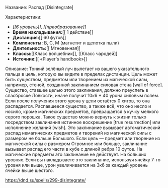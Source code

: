 Название: Распад \[Disintegrate] 

Характеристики:
- *[[6 уровень]], [[преобразование]]*
- **Время накладывания:**[[ 1 действие]]
- **Дистанция:**[[ 60 футов]]
- **Компоненты:** В, С, М (магнетит и щепотка пыли)
- **Длительность:**[[ Мгновенная]]
- **Классы:**[[Класс  волшебник]], [[Класс чародей]]
- **Источник:**[[ «Player's handbook»]]

Описание:
Тонкий зелёный луч вылетает из вашего указательного пальца в цель, которую вы видите в пределах дистанции. Цель может быть существом, предметом или творением из магической силы, например, стеной, созданной заклинанием силовая стена [wall of force].
Существо, ставшее целью этого заклинания, должно преуспеть в спасброске Ловкости, иначе получит 10к6 + 40 урона силовым полем. Если после получения этого урона у цели остаётся 0 хитов, то она распадается.
Распавшееся существо, а также всё, что оно несло и носило, кроме магических предметов, превращается в кучку мелкого серого порошка. Такое существо можно вернуть к жизни только посредством заклинания истинное воскрешение [true resurrection] или исполнение желаний [wish].
Это заклинание вызывает автоматический распад немагических предметов и творений из магической силы с размером не больше Большого. Если цель — предмет или творение из магической силы с размером Огромное или больше, заклинание вызывает распад его части в кубе с длиной ребра 10 футов. На магические предметы это заклинание не действует.
На больших уровнях. Если вы накладываете это заклинание, используя ячейку 7-го уровня или выше, урон увеличивается на 3к6 за каждый уровень ячейки выше шестого.

https://dnd.su/spells/299-disintegrate/